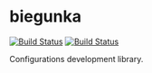 # biegunka
[![Build Status](https://drone.io/github.com/biegunka/biegunka/status.png)](https://drone.io/github.com/biegunka/biegunka/latest)
[![Build Status](https://secure.travis-ci.org/biegunka/biegunka.png?branch=master)](http://travis-ci.org/biegunka/biegunka)

Configurations development library.
